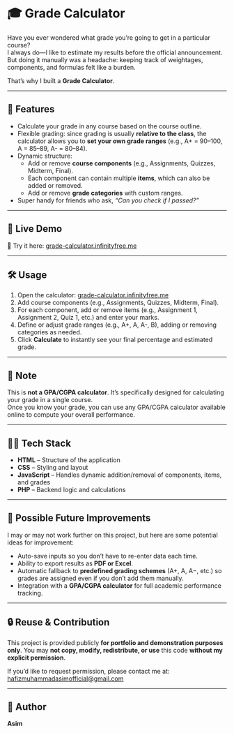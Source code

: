 # 🎓 Grade Calculator  

Have you ever wondered what grade you’re going to get in a particular course?  
I always do—I like to estimate my results before the official announcement. But doing it manually was a headache: keeping track of weightages, components, and formulas felt like a burden.  

That’s why I built a **Grade Calculator**.  

---

## 📌 Features  
- Calculate your grade in any course based on the course outline.  
- Flexible grading: since grading is usually **relative to the class**, the calculator allows you to **set your own grade ranges** (e.g., A+ = 90–100, A = 85–89, A- = 80–84).  
- Dynamic structure:  
  - Add or remove **course components** (e.g., Assignments, Quizzes, Midterm, Final).  
  - Each component can contain multiple **items**, which can also be added or removed.  
  - Add or remove **grade categories** with custom ranges.  
- Super handy for friends who ask, *“Can you check if I passed?”*  

---

## 🚀 Live Demo  
🔗 Try it here: [grade-calculator.infinityfree.me](http://grade-calculator.infinityfree.me)  

---

## 🛠️ Usage  

1. Open the calculator: [grade-calculator.infinityfree.me](http://grade-calculator.infinityfree.me)  
2. Add course components (e.g., Assignments, Quizzes, Midterm, Final).  
3. For each component, add or remove items (e.g., Assignment 1, Assignment 2, Quiz 1, etc.) and enter your marks.  
4. Define or adjust grade ranges (e.g., A+, A, A-, B), adding or removing categories as needed.  
5. Click **Calculate** to instantly see your final percentage and estimated grade.  

---

## 📝 Note  
This is **not a GPA/CGPA calculator**. It’s specifically designed for calculating your grade in a single course.  
Once you know your grade, you can use any GPA/CGPA calculator available online to compute your overall performance.  

---

## 🧑‍💻 Tech Stack  
- **HTML** – Structure of the application  
- **CSS** – Styling and layout  
- **JavaScript** – Handles dynamic addition/removal of components, items, and grades  
- **PHP** – Backend logic and calculations  

---

## 🔮 Possible Future Improvements  
I may or may not work further on this project, but here are some potential ideas for improvement:  
- Auto-save inputs so you don’t have to re-enter data each time.  
- Ability to export results as **PDF or Excel**.  
- Automatic fallback to **predefined grading schemes** (A+, A, A−, etc.) so grades are assigned even if you don’t add them manually.  
- Integration with a **GPA/CGPA calculator** for full academic performance tracking.

---

## 🔒 Reuse & Contribution  
This project is provided publicly **for portfolio and demonstration purposes only**.
You may **not copy, modify, redistribute, or use** this code **without my explicit permission**.

If you’d like to request permission, please contact me at: [hafizmuhammadasimofficial@gmail.com](mailto:hafizmuhammadasimofficial@gmail.com)    

---

## 👤 Author  
**Asim**  
